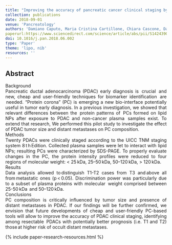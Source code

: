 ```yaml
---
title: "Improving the accuracy of pancreatic cancer clinical staging by exploitation of nanoparticle-blood interactions: a pilot study"
collection: publications
date: 2018-09-01
venue: 'Pancreatology'
authors: 'Damiano Caputo, Maria Cristina Cartillone, Chiara Cascone, Daniela Pozzi, Luca Digiacomo, Sara Palchetti, Giulio Caracciolo, Roberto Coppola'
paperurl:https://www.sciencedirect.com/science/article/abs/pii/S1424390318306070
doi: 10.1016/j.pan.2018.06.002
type: 'Paper'
theme: 'lipo, nib'
resources: ''
---
```


<h2> Abstract </h2>
<p align= "justify">
Background<br>
Pancreatic ductal adenocarcinoma (PDAC) early diagnosis is  crucial  and new, cheap and user-friendly techniques for biomarker identification  are  needed. “Protein corona” (PC) is emerging a new bio-interface potentially useful in tumor early diagnosis. In a previous investigation, we showed that relevant differences between the  protein patterns of  PCs formed on lipid NPs after exposure to PDAC and non-cancer plasma  samples exist. To extend that research, We performed this pilot study to investigate the effect of PDAC tumor size and distant metastases on PC composition.<br>
Methods<br>
Twenty PDACs were clinically staged according to the UICC TNM staging system 8 t h Edition. Collected plasma samples were let to interact with lipid NPs; resulting PCs were characterized by SDS-PAGE. To properly evaluate changes in the PC, the protein intensity profiles were reduced to four regions of molecular weight: < 25 kDa, 25–50 kDa, 50–120 kDa, > 120 kDa. <br>
Results<br>
Data analysis allowed to distinguish T1-T2 cases from T3 and above all from metastatic ones (p < 0.05). Discrimination power was particularly due to a subset of plasma proteins with molecular  weight comprised between 25-50 kDa  and 50–120 kDa.<br>
Conclusions<br>
PC composition is critically influenced by tumor size and presence of distant metastases in PDAC. If our findings will be further confirmed, we envision that future developments of cheap and user-friendly PC-based tools will allow to improve the accuracy of PDAC clinical staging, identifying among resectable  PDACs with potentially better prognosis (i.e. T1 and T2) those at higher risk of occult distant metastases.

{% include paper-research-resources.html %}
